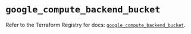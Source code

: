 # `google_compute_backend_bucket`

Refer to the Terraform Registry for docs: [`google_compute_backend_bucket`](https://registry.terraform.io/providers/hashicorp/google/6.41.0/docs/resources/compute_backend_bucket).
